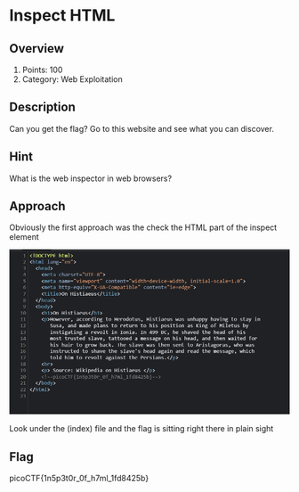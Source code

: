 # Inspect HTML

## Overview
1) Points: 100
2) Category: Web Exploitation

## Description

Can you get the flag?
Go to this website and see what you can discover.

## Hint

What is the web inspector in web browsers?

## Approach

Obviously the first approach was the check the HTML part of the inspect element 

![html](HTML.png)

Look under the (index) file and the flag is sitting right there in plain sight

## Flag

picoCTF{1n5p3t0r_0f_h7ml_1fd8425b}

